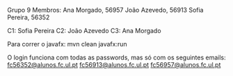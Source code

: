 Grupo 9
Membros:
Ana Morgado, 56957
João Azevedo, 56913
Sofia Pereira, 56352

C1: Sofia Pereira
C2: João Azevedo
C3: Ana Morgado


Para correr o javafx: mvn clean javafx:run

O login funciona com todas as passwords, mas só com os seguintes emails: 
fc56352@alunos.fc.ul.pt
fc56913@alunos.fc.ul.pt
fc56957@alunos.fc.ul.pt
